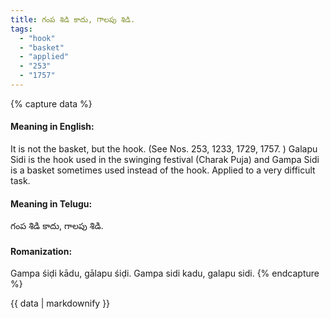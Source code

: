 ```yaml
---
title: గంప శిడి కాదు, గాలపు శిడి.
tags:
  - "hook"
  - "basket"
  - "applied"
  - "253"
  - "1757"
---
```


{% capture data %}
#### Meaning in English:
It is not the basket, but the hook.
(See Nos. 253, 1233, 1729, 1757. )
Galapu Sidi is the hook used in the swinging festival (Charak Puja) and Gampa Sidi is a basket sometimes used instead of the hook.
Applied to a very difficult task.

#### Meaning in Telugu:
గంప శిడి కాదు, గాలపు శిడి.

#### Romanization:
Gampa śiḍi kādu, gālapu śiḍi.
Gampa sidi kadu, galapu sidi.
{% endcapture %}

{{ data | markdownify }}

